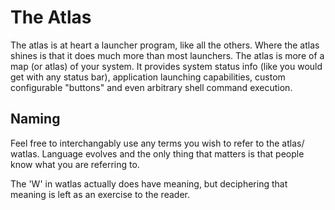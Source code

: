 # The Atlas

The atlas is at heart a launcher program, like all the others. Where the atlas
shines is that it does much more than most launchers. The atlas is more of a
map (or atlas) of your system. It provides system status info (like you would
get with any status bar), application launching capabilities, custom
configurable "buttons" and even arbitrary shell command execution.

## Naming

Feel free to interchangably use any terms you wish to refer to the atlas/
watlas. Language evolves and the only thing that matters is that people know
what you are referring to.

The 'W' in watlas actually does have meaning, but deciphering that meaning is
left as an exercise to the reader.
